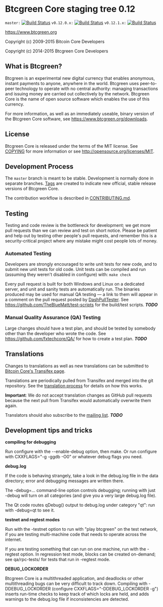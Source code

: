 Btcgreen Core staging tree 0.12
===============================

`master:` [![Build Status](https://travis-ci.org/fxtechcore/btcgreen.svg?branch=master)](https://travis-ci.org/fxtechcore/btcgreen) `v0.12.0.x:` [![Build Status](https://travis-ci.org/fxtechcore/btcgreen.svg?branch=v0.12.0.x)](https://travis-ci.org/fxtechcore/btcgreen/branches) `v0.12.1.x:` [![Build Status](https://travis-ci.org/fxtechcore/btcgreen.svg?branch=v0.12.1.x)](https://travis-ci.org/fxtechcore/btcgreen/branches)

https://www.btcgreen.org

Copyright (c) 2009-2015 Bitcoin Core Developers

Copyright (c) 2014-2015 Btcgreen Core Developers


What is Btcgreen?
----------------

Btcgreen is an experimental new digital currency that enables anonymous, instant
payments to anyone, anywhere in the world. Btcgreen uses peer-to-peer technology
to operate with no central authority: managing transactions and issuing money
are carried out collectively by the network. Btcgreen Core is the name of open
source software which enables the use of this currency.

For more information, as well as an immediately useable, binary version of
the Btcgreen Core software, see https://www.btcgreen.org/downloads.


License
-------

Btcgreen Core is released under the terms of the MIT license. See [COPYING](COPYING) for more
information or see http://opensource.org/licenses/MIT.

Development Process
-------------------

The `master` branch is meant to be stable. Development is normally done in separate branches.
[Tags](https://github.com/fxtechcore/btcgreen/tags) are created to indicate new official,
stable release versions of Btcgreen Core.

The contribution workflow is described in [CONTRIBUTING.md](https://github.com/fxtechcore/btcgreen/blob/v0.12.1.x/CONTRIBUTING.md).


Testing
-------

Testing and code review is the bottleneck for development; we get more pull
requests than we can review and test on short notice. Please be patient and help out by testing
other people's pull requests, and remember this is a security-critical project where any mistake might cost people
lots of money.

### Automated Testing

Developers are strongly encouraged to write unit tests for new code, and to
submit new unit tests for old code. Unit tests can be compiled and run (assuming they weren't disabled in configure) with: `make check`

Every pull request is built for both Windows and Linux on a dedicated server,
and unit and sanity tests are automatically run. The binaries produced may be
used for manual QA testing — a link to them will appear in a comment on the
pull request posted by [DashPullTester](https://github.com/fxtechcore/PullTester). See https://github.com/TheBlueMatt/test-scripts
for the build/test scripts. ***TODO***

### Manual Quality Assurance (QA) Testing

Large changes should have a test plan, and should be tested by somebody other
than the developer who wrote the code.
See https://github.com/fxtechcore/QA/ for how to create a test plan. ***TODO***

Translations
------------

Changes to translations as well as new translations can be submitted to
[Bitcoin Core's Transifex page](https://www.transifex.com/projects/p/btcgreen/).

Translations are periodically pulled from Transifex and merged into the git repository. See the
[translation process](doc/translation_process.md) for details on how this works.

**Important**: We do not accept translation changes as GitHub pull requests because the next
pull from Transifex would automatically overwrite them again.

Translators should also subscribe to the [mailing list](https://groups.google.com/forum/#!forum/btcgreen-translators). ***TODO***

Development tips and tricks
---------------------------

**compiling for debugging**

Run configure with the --enable-debug option, then make. Or run configure with
CXXFLAGS="-g -ggdb -O0" or whatever debug flags you need.

**debug.log**

If the code is behaving strangely, take a look in the debug.log file in the data directory;
error and debugging messages are written there.

The -debug=... command-line option controls debugging; running with just -debug will turn
on all categories (and give you a very large debug.log file).

The Qt code routes qDebug() output to debug.log under category "qt": run with -debug=qt
to see it.

**testnet and regtest modes**

Run with the -testnet option to run with "play btcgreen" on the test network, if you
are testing multi-machine code that needs to operate across the internet.

If you are testing something that can run on one machine, run with the -regtest option.
In regression test mode, blocks can be created on-demand; see qa/rpc-tests/ for tests
that run in -regtest mode.

**DEBUG_LOCKORDER**

Btcgreen Core is a multithreaded application, and deadlocks or other multithreading bugs
can be very difficult to track down. Compiling with -DDEBUG_LOCKORDER (configure
CXXFLAGS="-DDEBUG_LOCKORDER -g") inserts run-time checks to keep track of which locks
are held, and adds warnings to the debug.log file if inconsistencies are detected.
